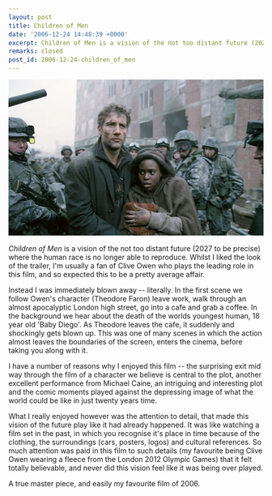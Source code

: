 ```yaml
---
layout: post
title: Children of Men
date: '2006-12-24 14:48:39 +0000'
excerpt: Children of Men is a vision of the not too distant future (2027 to be precise) where the human race is no longer able to reproduce.
remarks: closed
post_id: 2006-12-24-children_of_men
---
```

![Scene from Children of Men](/assets/images/2006/12/children_of_men.jpg)

<cite>Children of Men</cite> is a vision of the not too distant future (2027 to be precise) where the human race is no longer able to reproduce. Whilst I liked the look of the trailer, I'm usually a fan of Clive Owen who plays the leading role in this film, and so expected this to be a pretty average affair.

Instead I was immediately blown away -- literally. In the first scene we follow Owen's character (Theodore Faron) leave work, walk through an almost apocalyptic London high street, go into a cafe and grab a coffee. In the background we hear about the death of the worlds youngest human, 18 year old 'Baby Diego'. As Theodore leaves the cafe, it suddenly and shockingly gets blown up. This was one of many scenes in which the action almost leaves the boundaries of the screen, enters the cinema, before taking you along with it.

I have a number of reasons why I enjoyed this film -- the surprising exit mid way through the film of a character we believe is central to the plot, another excellent performance from Michael Caine, an intriguing and interesting plot and the comic moments played against the depressing image of what the world could be like in just twenty years time.

What I really enjoyed however was the attention to detail, that made this vision of the future play like it had already happened. It was like watching a film set in the past, in which you recognise it's place in time because of the clothing, the surroundings (cars, posters, logos) and cultural references. So much attention was paid in this film to such details (my favourite being Clive Owen wearing a fleece from the London 2012 Olympic Games) that it felt totally believable, and never did this vision feel like it was being over played.

A true master piece, and easily my favourite film of 2006.